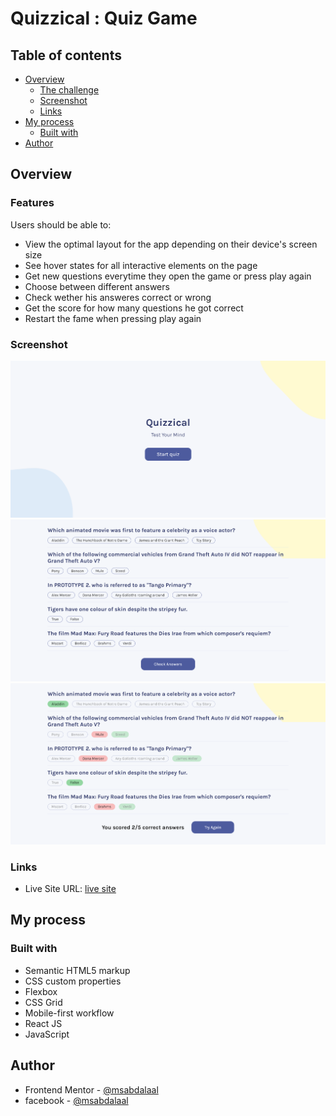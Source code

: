 # Quizzical : Quiz Game

## Table of contents

- [Overview](#overview)
  - [The challenge](#Features)
  - [Screenshot](#screenshot)
  - [Links](#links)
- [My process](#my-process)
  - [Built with](#built-with)
- [Author](#author)

## Overview

### Features

Users should be able to:

- View the optimal layout for the app depending on their device's screen size
- See hover states for all interactive elements on the page
- Get new questions everytime they open the game or press play again
- Choose between different answers
- Check wether his answeres correct or wrong
- Get the score for how many questions he got correct
- Restart the fame when pressing play again 

### Screenshot

![](./src/assets/ScreenShot-1.png)
![](./src/assets/ScreenShot-2.png)
![](./src/assets/ScreenShot-3.png)

### Links

- Live Site URL: [live site](https://msabdalaal.github.io/Quizzical)

## My process

### Built with

- Semantic HTML5 markup
- CSS custom properties
- Flexbox
- CSS Grid
- Mobile-first workflow
- React JS
- JavaScript

## Author

- Frontend Mentor - [@msabdalaal](https://www.frontendmentor.io/profile/msabdalaal)
- facebook - [@msabdalaal](https://www.facebook.com/msabdalaal)
